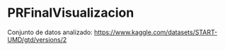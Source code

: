 # PRFinalVisualizacion

Conjunto de datos analizado: https://www.kaggle.com/datasets/START-UMD/gtd/versions/2
